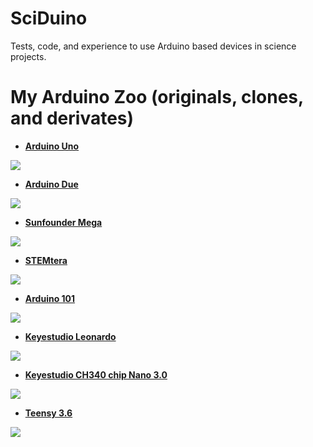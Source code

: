 # SciDuino
Tests, code, and experience to use Arduino based devices in science projects.


# My Arduino Zoo (originals, clones, and derivates)

* [**Arduino Uno**](https://store.arduino.cc/usa/arduino-uno-rev3)

![](https://store-cdn.arduino.cc/usa/catalog/product/cache/1/image/1000x750/f8876a31b63532bbba4e781c30024a0a/a/0/a000066_iso_3_1.jpg)

* [**Arduino Due**](https://store.arduino.cc/usa/arduino-due)

![](https://store-cdn.arduino.cc/usa/catalog/product/cache/1/image/1000x750/f8876a31b63532bbba4e781c30024a0a/A/0/A000062_iso_2.jpg)

* [**Sunfounder Mega**](https://www.sunfounder.com/mega-2560-compatible-with-arduino.html)

![](https://www.sunfounder.com/media/catalog/product/cache/1/image/9df78eab33525d08d6e5fb8d27136e95/1/_/1_2_6.jpg)

* [**STEMtera**](https://stemtera.com/)

![](https://cdn.sparkfun.com//assets/parts/1/1/9/4/6/10483-02.jpg)

* [**Arduino 101**](https://store.arduino.cc/usa/arduino-101)

![](https://store-cdn.arduino.cc/usa/catalog/product/cache/1/image/1000x750/f8876a31b63532bbba4e781c30024a0a/A/B/ABX00005_iso_2.jpg)

* [**Keyestudio Leonardo**](http://www.keyestudio.com/ks0248.html)

![](http://www.keyestudio.com/media/catalog/product/cache/1/image/1000x/9df78eab33525d08d6e5fb8d27136e95/k/s/ks0248_1_.jpg)

* [**Keyestudio CH340 chip Nano 3.0**](http://www.keyestudio.com/ks0173.html)

![](http://www.keyestudio.com/media/catalog/product/cache/1/image/1000x/9df78eab33525d08d6e5fb8d27136e95/k/s/ks0173_3__1.jpg)

* [**Teensy 3.6**](https://www.pjrc.com/store/teensy36.html)

![](https://cdn.sparkfun.com//assets/parts/1/1/8/9/7/14057-01.jpg)


